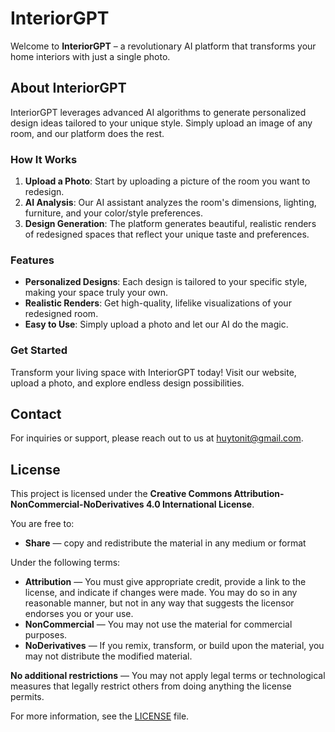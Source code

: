 # InteriorGPT

Welcome to **InteriorGPT** – a revolutionary AI platform that transforms your home interiors with just a single photo.

## About InteriorGPT

InteriorGPT leverages advanced AI algorithms to generate personalized design ideas tailored to your unique style. Simply upload an image of any room, and our platform does the rest.

### How It Works

1. **Upload a Photo**: Start by uploading a picture of the room you want to redesign.
2. **AI Analysis**: Our AI assistant analyzes the room's dimensions, lighting, furniture, and your color/style preferences.
3. **Design Generation**: The platform generates beautiful, realistic renders of redesigned spaces that reflect your unique taste and preferences.

### Features

- **Personalized Designs**: Each design is tailored to your specific style, making your space truly your own.
- **Realistic Renders**: Get high-quality, lifelike visualizations of your redesigned room.
- **Easy to Use**: Simply upload a photo and let our AI do the magic.

### Get Started

Transform your living space with InteriorGPT today! Visit our website, upload a photo, and explore endless design possibilities.

## Contact

For inquiries or support, please reach out to us at [huytonit@gmail.com](mailto:huytonit@gmail.com).

## License

This project is licensed under the **Creative Commons Attribution-NonCommercial-NoDerivatives 4.0 International License**.

You are free to:

- **Share** — copy and redistribute the material in any medium or format

Under the following terms:

- **Attribution** — You must give appropriate credit, provide a link to the license, and indicate if changes were made. You may do so in any reasonable manner, but not in any way that suggests the licensor endorses you or your use.
- **NonCommercial** — You may not use the material for commercial purposes.
- **NoDerivatives** — If you remix, transform, or build upon the material, you may not distribute the modified material.

**No additional restrictions** — You may not apply legal terms or technological measures that legally restrict others from doing anything the license permits.

For more information, see the [LICENSE](LICENSE) file.
